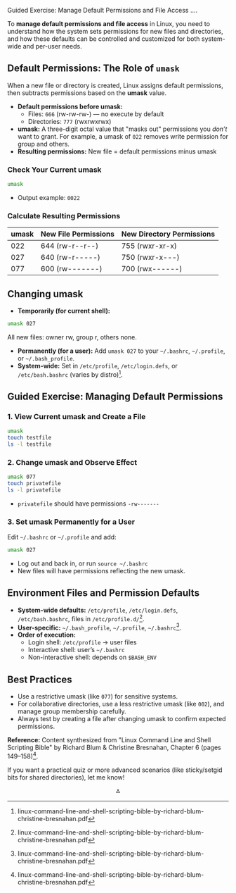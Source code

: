 Guided Exercise: Manage Default Permissions and File Access ....

To **manage default permissions and file access** in Linux, you need to understand how the system sets permissions for new files and directories, and how these defaults can be controlled and customized for both system-wide and per-user needs.

## **Default Permissions: The Role of `umask`**

When a new file or directory is created, Linux assigns default permissions, then subtracts permissions based on the **umask** value.

- **Default permissions before umask:**
    - Files: `666` (rw-rw-rw-) — no execute by default
    - Directories: `777` (rwxrwxrwx)
- **umask:**
A three-digit octal value that "masks out" permissions you *don’t* want to grant.
For example, a umask of `022` removes write permission for group and others.
- **Resulting permissions:**
New file = default permissions minus umask


### **Check Your Current umask**

```bash
umask
```

- Output example: `0022`


### **Calculate Resulting Permissions**

| umask | New File Permissions | New Directory Permissions |
| :-- | :-- | :-- |
| 022 | 644 (rw-r--r--) | 755 (rwxr-xr-x) |
| 027 | 640 (rw-r-----) | 750 (rwxr-x---) |
| 077 | 600 (rw-------) | 700 (rwx------) |

## **Changing umask**

- **Temporarily (for current shell):**

```bash
umask 027
```

All new files: owner rw, group r, others none.
- **Permanently (for a user):**
Add `umask 027` to your `~/.bashrc`, `~/.profile`, or `~/.bash_profile`.
- **System-wide:**
Set in `/etc/profile`, `/etc/login.defs`, or `/etc/bash.bashrc` (varies by distro)[^1].


## **Guided Exercise: Managing Default Permissions**

### **1. View Current umask and Create a File**

```bash
umask
touch testfile
ls -l testfile
```


### **2. Change umask and Observe Effect**

```bash
umask 077
touch privatefile
ls -l privatefile
```

- `privatefile` should have permissions `-rw-------`


### **3. Set umask Permanently for a User**

Edit `~/.bashrc` or `~/.profile` and add:

```bash
umask 027
```

- Log out and back in, or run `source ~/.bashrc`
- New files will have permissions reflecting the new umask.


## **Environment Files and Permission Defaults**

- **System-wide defaults:** `/etc/profile`, `/etc/login.defs`, `/etc/bash.bashrc`, files in `/etc/profile.d/`[^1].
- **User-specific:** `~/.bash_profile`, `~/.profile`, `~/.bashrc`[^1].
- **Order of execution:**
    - Login shell: `/etc/profile` → user files
    - Interactive shell: user’s `~/.bashrc`
    - Non-interactive shell: depends on `$BASH_ENV`


## **Best Practices**

- Use a restrictive umask (like `077`) for sensitive systems.
- For collaborative directories, use a less restrictive umask (like `002`), and manage group membership carefully.
- Always test by creating a file after changing umask to confirm expected permissions.

**Reference:** Content synthesized from "Linux Command Line and Shell Scripting Bible" by Richard Blum \& Christine Bresnahan, Chapter 6 (pages 149–158)[^1].

If you want a practical quiz or more advanced scenarios (like sticky/setgid bits for shared directories), let me know!

<div style="text-align: center">⁂</div>

[^1]: linux-command-line-and-shell-scripting-bible-by-richard-blum-christine-bresnahan.pdf

[^2]: RHCSA-Red-Hat-Enterprise-Linux-8.pdf

[^3]: linux-pocket-guide-essential-commands-3rd-edition-9781491927571-1491927577_compress.pdf

[^4]: rh124-9.0-student-guide.pdf

[^5]: https://www.computernetworkingnotes.com/linux-tutorials/how-to-change-default-umask-permission-in-linux.html

[^6]: https://docs.oracle.com/cd/E19683-01/817-3814/userconcept-95347/index.html

[^7]: https://docs.redhat.com/en/documentation/red_hat_enterprise_linux/9/html/configuring_basic_system_settings/managing-file-system-permissions_configuring-basic-system-settings

[^8]: https://docs.oracle.com/cd/E19683-01/816-4883/secfile-62/index.html

[^9]: https://phoenixnap.com/kb/what-is-umask

[^10]: https://www.liquidweb.com/blog/what-is-umask-and-how-to-use-it-effectively/

[^11]: https://askubuntu.com/questions/44542/what-is-umask-and-how-does-it-work

[^12]: https://www.cbtnuggets.com/blog/technology/system-admin/umask-file-permissions-a-crash-course

